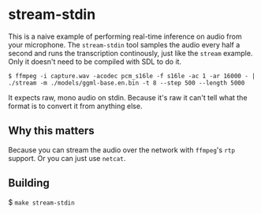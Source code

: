 # stream-stdin

This is a naive example of performing real-time inference on audio
from your microphone.  The `stream-stdin` tool samples the audio every
half a second and runs the transcription continously, just like the
`stream` example.  Only it doesn't need to be compiled with SDL to do
it.

```shell
$ ffmpeg -i capture.wav -acodec pcm_s16le -f s16le -ac 1 -ar 16000 - | ./stream -m ./models/ggml-base.en.bin -t 8 --step 500 --length 5000
```

It expects raw, mono audio on stdin.  Because it's raw it can't tell
what the format is to convert it from anything else.

## Why this matters

Because you can stream the audio over the network with `ffmpeg`'s
`rtp` support.  Or you can just use `netcat`.

## Building

$ `make stream-stdin`
